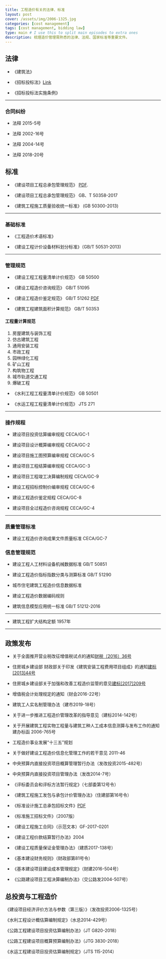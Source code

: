 ```yaml
---
title: 工程造价有关的法律、标准
layout: post
cover: /assets/img/2006-1325.jpg
categories: [cost management]
tags: [cost management, bidding law]
type: main # I use this to split main episodes to extra ones
description: 梳理造价管理需熟悉的法律、法规、国家标准等重要文件。
---
```




## 法律

- 《建筑法》

- 《招标投标法》[Link](http://www.npc.gov.cn/wxzl/gongbao/2000-12/05/content_5004749.htm)

- 《招标投标法实施条例》


------

### 合同纠纷

- 法释 2015-5号

- 法释 2002-16号

- 法释 2004-14号

- 法释 2018-20号


## 标准

- 《建设项目工程总承包管理规范》 [PDF](http://mohurd.gov.cn/wjfb/201706/t20170629_232410.html).

- 《建设项目工程总承包管理规范》 GB、T 50358-2017


- 《建筑工程施工质量验收统一标准》 (GB 50300-2013)


------


### 基础标准

- 《工程造价术语标准》

- 《建设工程计价设备材料划分标准》（GB/T 50531-2013)

------

### 管理规范

- 《建设工程工程量清单计价规范》 GB 50500


- 《建设工程造价咨询规范》 GB/T 51095

- 《建设工程造价鉴定规范》 GB/T 51262 [PDF](http://www.mohurd.gov.cn/wjfb/201803/t20180309_235348.html) 

- 《建筑工程建筑面积计算规范》 GB/T 50353

#### 工程量计算规范

1. 房屋建筑与装饰工程
2. 仿古建筑工程
3. 通用安装工程
4. 市政工程
5. 园林绿化工程
6. 矿山工程
7. 构筑物工程
8. 城市轨道交通工程
9. 爆破工程


- 《水利工程工程量清单计价规范》 GB 50501

- 《水运工程工程量清单计价规范》 JTS 271




------

### 操作规程

- 建设项目投资估算编审规程  CECA/GC-1

- 建设项目设计概算编审规程  CECA/GC-2

- 建设项目施工图预算编审规程  CECA/GC-5

- 建设项目工程结算编审规程  CECA/GC-3

- 建设项目工程竣工决算编制规程  CECA/GC-9

- 建设工程招标控制价编审规程  CECA/GC-6

- 建设工程造价鉴定规程  CECA/GC-8

- 建设项目全过程造价咨询规程  CECA/GC-4

------

### 质量管理标准


- 建设工程造价咨询成果文件质量标准  CECA/GC-7




### 信息管理规范


- 建设工程人工材料设备机械数据标准 GB/T 50851

- 建设工程造价指标指数分类与测算标准 GB/T 51290

- 城市住宅建筑工程造价信息数据标准

- 建设工程造价数据编码规则

- 建筑信息模型应用统一标准 GB/T 51212-2016




------

- 建筑工程扩大结构定额 1957年

------


## 政策发布

- 关于全面推开营业税改征增值税试点的通知[财税〔2016〕36号
](http://www.chinatax.gov.cn/n810341/n810755/c2043931/content.html)

- 住房城乡建设部 财政部关于印发《建筑安装工程费用项目组成》的通知[建标[2013]44号](http://www.mohurd.gov.cn/wjfb/201304/t20130401_213303.html)

- 住房城乡建设部关于加强和改善工程造价监管的意见[建标[2017]209号](http://www.mohurd.gov.cn/wjfb/201709/t20170920_233358.html)

- 增值税会计处理规定的通知（财会2016-22号）

- 建筑工人实名制管理办法（建市2019-18号）

- 关于进一步推进工程造价管理改革的指导意见（建标2014-142号）

- 关于开展建筑工程实物工程量与建筑工种人工成本信息测算与发布工作的通知 建办标函 2006-765号

- 工程造价事业发展“十三五”规划

- 关于做好建设工程造价信息化管理工作的若干意见 2011-46

- 中央预算内直接投资项目概算管理暂行办法（发改投资2015-482号）

- 中央预算内直接投资项目管理办法（发改2014-7号）

- 《评标委员会和评标方法暂行规定》（七部委第12号令）

- 《建筑工程施工发包与承包计价管理办法》（住建部第16号令）

- 《标准设计施工总承包招标文件》[PDF](http://zw.hainan.gov.cn/hlht/upload/20200218/1630/36216d0dba444ca79f6d30d94cec0ce8.pdf)

- 《标准施工招标文件》（2007版）

- 《建设工程施工合同》（示范文本）GF-2017-0201

- 《建设工程价款结算暂行办法》2004

- 《建设工程质量保证金管理办法》（建质2017-138号）

- 《基本建设财务规则》（财政部第81号令）

- 《基本建设项目建设成本管理规定》（财建2016-504号）

- 《公路建设项目工程决算编制办法》（交公路发2004-507号）


## 总投资与工程造价

《建设项目经济评价方法与参数（第三版）》（发改投资2006-1325号）
<!-- ![建设项目经济评价方法与参数](/assets/img/2006-1325.jpg) -->

《水利工程设计概估算编制规定》（水总2014-429号）

《公路工程建设项目投资估算编制办法》（JT G820-2018）

《公路工程建设项目概算预算编制办法》（JTG 3830-2018）

《水运工程建设项目投资估算编制规定》（JTS 115-2014）



